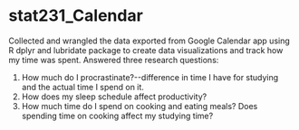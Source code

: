 # stat231_Calendar

Collected and wrangled the data exported from Google Calendar app using R dplyr and lubridate package to create data visualizations and track how my
time was spent. Answered three research questions:
1. How much do I procrastinate?--difference in time I have for studying and the actual time I spend on it.
2. How does my sleep schedule affect productivity?
3. How much time do I spend on cooking and eating meals? Does spending time on cooking affect my studying time?
